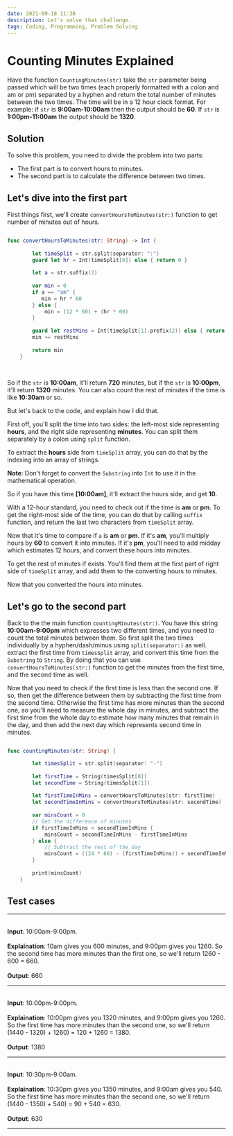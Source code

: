 ```yaml
---
date: 2021-09-18 11:30
description: Let's solve that challenge.
tags: Coding, Programming, Problem Solving
---
```

# Counting Minutes Explained

Have the function `CountingMinutes(str)` take the `str` parameter being passed which will be two times (each properly formatted with a colon and am or pm) separated by a hyphen and return the total number of minutes between the two times. The time will be in a 12 hour clock format. For example: if `str` is **9:00am-10:00am** then the output should be **60**. If `str` is **1:00pm-11:00am** the output should be **1320**.

## Solution

To solve this problem, you need to divide the problem into two parts:
- The first part is to convert hours to minutes.
- The second part is to calculate the difference between two times.

<h2>Let's dive into the first part</h2>

First things first, we'll create `convertHoursToMinutes(str:)` function to get number of minutes out of hours.

```swift

func convertHoursToMinutes(str: String) -> Int {
        
        let timeSplit = str.split(separator: ":")
        guard let hr = Int(timeSplit[0]) else { return 0 }
        
        let a = str.suffix(2)
        
        var min = 0
        if a == "am" {
           min = hr * 60
        } else {
            min = (12 * 60) + (hr * 60)
        }
        
        guard let restMins = Int(timeSplit[1].prefix(2)) else { return 0 }
        min += restMins
        
        return min
    }
    
    
```

So if the `str` is **10:00am**, it'll return **720** minutes, but if the `str` is **10:00pm**, it'll return **1320** minutes. You can also count the rest of minutes if the time is like **10:30am** or so.

But let's back to the code, and explain how I did that.

First off, you'll split the time into two sides: the left-most side representing **hours**, and the right side representing **minutes**. You can split them separately by a colon using `split` function.

To extract the **hours** side from `timeSplit` array, you can do that by the indexing into an array of strings.

**Note**: Don't forget to convert the `Substring` into `Int` to use it in the mathematical operation.

So if you have this time **[10:00am]**, it'll extract the hours side, and get **10**.

 With a 12-hour standard, you need to check out if the time is **am** or **pm**. To get the right-most side of the time, you can do that by calling `suffix` function, and return the last two characters from `timeSplit` array.

Now that it's time to compare if `a` is **am** or **pm**. If it's **am**, you'll multiply hours by **60** to convert it into minutes. If it's **pm**, you'll need to add midday which estimates 12 hours, and convert these hours into minutes.

To get the rest of minutes if exists. You'll find them at the first part of right side of `timeSplit` array, and add them to the converting hours to minutes.

Now that you converted the hours into minutes.

<h2>Let's go to the second part</h2>

 Back to the the main function `countingMinutes(str:)`. You have this string **10:00am-9:00pm** which expresses two different times, and you need to count the total minutes between them. So first split the two times individually by a hyphen/dash/minus using `split(separator:)` as well. extract the first time from `timesSplit` array, and convert this time from the `Substring` to `String`. By doing that you can use `convertHoursToMinutes(str:)` function to get the minutes from the first time, and the second time as well.

 Now that you need to check if the first time is less than the second one. If so, then get the difference between them by subtracting the first time from the second time. Otherwise the first time has more minutes than the second one, so you'll need to measure the whole day in minutes, and subtract the first time from the whole day to estimate how many minutes that remain in the day, and then add the next day which represents second time in minutes.


```swift

func countingMinutes(str: String) {

        let timesSplit = str.split(separator: "-")
        
        let firstTime = String(timesSplit[0])
        let secondTime = String(timesSplit[1])
        
        let firstTimeInMins = convertHoursToMinutes(str: firstTime)
        let secondTimeInMins = convertHoursToMinutes(str: secondTime)
        
        var minsCount = 0
        // Get the difference of minutes
        if firstTimeInMins < secondTimeInMins {
            minsCount = secondTimeInMins - firstTimeInMins
        } else {
            // Subtract the rest of the day
            minsCount = ((24 * 60) - (firstTimeInMins)) + secondTimeInMins
        }
        
        print(minsCount)
    }
```

<h2>Test cases</h2>

<hr><br>
<b>Input</b>: 10:00am-9:00pm.
<br><br>
<b>Explaination</b>: 10am gives you 600 minutes, and 9:00pm gives you 1260. So the second time has more minutes than the first one, so we'll return 1260 - 600 = 660.
<br><br>
<b>Output</b>: 660

<hr><br>
<b>Input</b>: 10:00pm-9:00pm. 
<br><br>
<b>Explaination</b>: 10:00pm gives you 1320 minutes, and 9:00pm gives you 1260. So the first time has more minutes than the second one, so we'll return (1440 - 1320) + 1260) = 120 + 1260 = 1380.
<br><br>
<b>Output</b>: 1380

<hr><br>
<b>Input</b>: 10:30pm-9:00am. 
<br><br>
<b>Explaination</b>: 10:30pm gives you 1350 minutes, and 9:00am gives you 540. So the first time has more minutes than the second one, so we'll return (1440 - 1350) + 540) = 90 + 540 = 630.
<br><br>
<b>Output</b>: 630
<hr>
